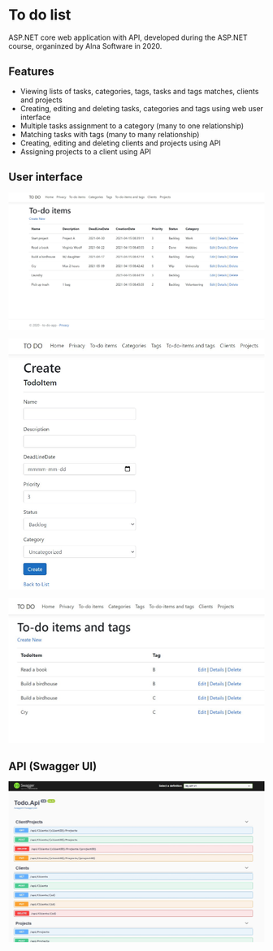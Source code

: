 # To do list

ASP.NET core web application with API, developed during the ASP.NET course, organinzed by Alna Software in 2020.


## Features

- Viewing lists of tasks, categories, tags, tasks and tags matches, clients and projects
- Creating, editing and deleting tasks, categories and tags using web user interface
- Multiple tasks assignment to a category (many to one relationship)
- Matching tasks with tags (many to many relationship)
- Creating, editing and deleting clients and projects using API
- Assigning projects to a client using API

## User interface

![categories](./screenshots/1.jpg)

![create](./screenshots/2.jpg)

![manytomany](./screenshots/3.jpg)

## API (Swagger UI)

![api](./screenshots/4.jpg)